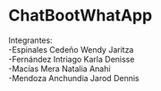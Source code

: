 # ChatBootWhatApp
Integrantes: <br>
-Espinales Cedeño Wendy Jaritza <br>
-Fernández Intriago Karla Denisse <br>
-Macías Mera Natalia Anahi <br>
-Mendoza Anchundia Jarod Dennis
